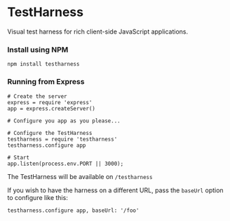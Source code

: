 # TestHarness

Visual test harness for rich client-side JavaScript applications.


### Install using NPM

    npm install testharness


### Running from Express

```coffee-script
# Create the server
express = require 'express'
app = express.createServer()

# Configure you app as you please...

# Configure the TestHarness
testharness = require 'testharness'
testharness.configure app

# Start
app.listen(process.env.PORT || 3000);
```

The TestHarness will be available on `/testharness`

If you wish to have the harness on a different URL, pass the `baseUrl`
option to configure like this:

```coffee-script
testharness.configure app, baseUrl: '/foo'
```